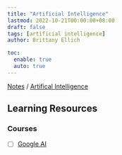 ```yaml
---
title: "Artificial Intelligence"
lastmod: 2022-10-21T00:00:00+08:00
draft: false
tags: [artificial intelligence]
author: Brittany Ellich

toc:
  enable: true
  auto: true
---
```


[Notes](../../notes) / [Artifical Intelligence](./)

## Learning Resources

### Courses

* [ ] [Google AI](https://ai.google/education/)
